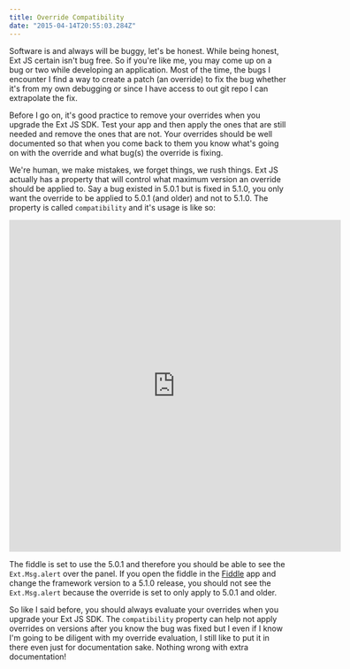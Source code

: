 ```yaml
---
title: Override Compatibility
date: "2015-04-14T20:55:03.284Z"
---
```


Software is and always will be buggy, let's be honest. While being honest, Ext JS certain isn't bug free. So if you're like me, you may come up on a bug or two while developing an application. Most of the time, the bugs I encounter I find a way to create a patch (an override) to fix the bug whether it's from my own debugging or since I have access to out git repo I can extrapolate the fix.

Before I go on, it's good practice to remove your overrides when you upgrade the Ext JS SDK. Test your app and then apply the ones that are still needed and remove the ones that are not. Your overrides should be well documented so that when you come back to them you know what's going on with the override and what bug(s) the override is fixing.

We're human, we make mistakes, we forget things, we rush things. Ext JS actually has a property that will control what maximum version an override should be applied to. Say a bug existed in 5.0.1 but is fixed in 5.1.0, you only want the override to be applied to 5.0.1 (and older) and not to 5.1.0. The property is called `compatibility` and it's usage is like so:

<iframe src="https://fiddle.sencha.com/fiddle/l8j" style="border: 0; width: 600px; height: 600px;"></iframe>

The fiddle is set to use the 5.0.1 and therefore you should be able to see the `Ext.Msg.alert` over the panel. If you open the fiddle in the [Fiddle](https://fiddle.sencha.com/#fiddle/l8j) app and change the framework version to a 5.1.0 release, you should not see the `Ext.Msg.alert` because the override is set to only apply to 5.0.1 and older.

So like I said before, you should always evaluate your overrides when you upgrade your Ext JS SDK. The `compatibility` property can help not apply overrides on versions after you know the bug was fixed but I even if I know I'm going to be diligent with my override evaluation, I still like to put it in there even just for documentation sake. Nothing wrong with extra documentation!

